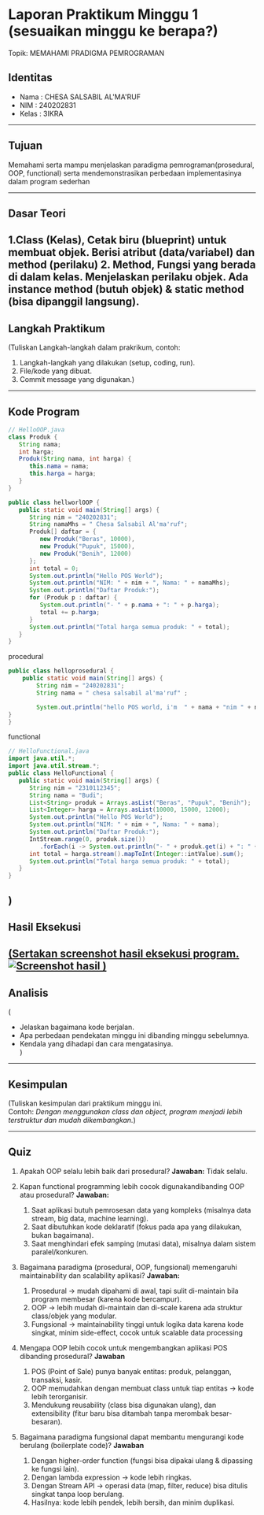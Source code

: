 # Laporan Praktikum Minggu 1 (sesuaikan minggu ke berapa?)
Topik: MEMAHAMI PRADIGMA PEMROGRAMAN 

## Identitas
- Nama  : CHESA SALSABIL AL'MA'RUF
- NIM   : 240202831
- Kelas : 3IKRA

---

## Tujuan
Memahami serta mampu menjelaskan paradigma pemrograman(prosedural, OOP, functional) serta mendemonstrasikan perbedaan implementasinya dalam program sederhan

---

## Dasar Teori
1.Class (Kelas), Cetak biru (blueprint) untuk membuat objek. Berisi atribut (data/variabel) dan method (perilaku)
2. Method, Fungsi yang berada di dalam kelas. Menjelaskan perilaku objek. Ada instance method (butuh objek) & static method (bisa dipanggil langsung).
---

## Langkah Praktikum
(Tuliskan Langkah-langkah dalam prakrikum, contoh:
1. Langkah-langkah yang dilakukan (setup, coding, run).  
2. File/kode yang dibuat.  
3. Commit message yang digunakan.)

---

## Kode Program


```java
// HelloOOP.java
class Produk {
   String nama;
   int harga;
   Produk(String nama, int harga) {
      this.nama = nama;
      this.harga = harga;
   }
}

public class hellworlOOP {
   public static void main(String[] args) {
      String nim = "240202831";
      String namaMhs = " Chesa Salsabil Al'ma'ruf";
      Produk[] daftar = {
         new Produk("Beras", 10000),
         new Produk("Pupuk", 15000),
         new Produk("Benih", 12000)
      };
      int total = 0;
      System.out.println("Hello POS World");
      System.out.println("NIM: " + nim + ", Nama: " + namaMhs);
      System.out.println("Daftar Produk:");
      for (Produk p : daftar) {
         System.out.println("- " + p.nama + ": " + p.harga);
         total += p.harga;
      }
      System.out.println("Total harga semua produk: " + total);
   }
}
```
procedural
```java
public class helloprosedural {
    public static void main(String[] args) {
        String nim = "240202831";
        String nama = " chesa salsabil al'ma'ruf" ;

        System.out.println("hello POS world, i'm  " + nama + "nim " + nim);
}
}
```
functional
```java
// HelloFunctional.java
import java.util.*;
import java.util.stream.*;
public class HelloFunctional {
   public static void main(String[] args) {
      String nim = "2310112345";
      String nama = "Budi";
      List<String> produk = Arrays.asList("Beras", "Pupuk", "Benih");
      List<Integer> harga = Arrays.asList(10000, 15000, 12000);
      System.out.println("Hello POS World");
      System.out.println("NIM: " + nim + ", Nama: " + nama);
      System.out.println("Daftar Produk:");
      IntStream.range(0, produk.size())
         .forEach(i -> System.out.println("- " + produk.get(i) + ": " + harga.get(i)));
      int total = harga.stream().mapToInt(Integer::intValue).sum();
      System.out.println("Total harga semua produk: " + total);
   }
}
```
)
---

## Hasil Eksekusi
[(Sertakan screenshot hasil eksekusi program.  
![Screenshot hasil](screenshots/hasil.png)
)](https://github.com/chesaalmaruf/oop-202501-240202831/tree/main/praktikum/week1-setup-hello-pos/screenshoot)
---

## Analisis
(
- Jelaskan bagaimana kode berjalan.  
- Apa perbedaan pendekatan minggu ini dibanding minggu sebelumnya.  
- Kendala yang dihadapi dan cara mengatasinya.  
)
---

## Kesimpulan
(Tuliskan kesimpulan dari praktikum minggu ini.  
Contoh: *Dengan menggunakan class dan object, program menjadi lebih terstruktur dan mudah dikembangkan.*)

---

## Quiz
1. Apakah OOP selalu lebih baik dari prosedural? 
   **Jawaban:**
    Tidak selalu.

3. Kapan functional programming lebih cocok digunakandibanding OOP atau prosedural? 
   **Jawaban:**
      1. Saat aplikasi butuh pemrosesan data yang kompleks (misalnya data stream, big data, machine learning).
      2. Saat dibutuhkan kode deklaratif (fokus pada apa yang dilakukan, bukan bagaimana).
      3. Saat menghindari efek samping (mutasi data), misalnya dalam sistem paralel/konkuren.
 

4. Bagaimana paradigma (prosedural, OOP, fungsional) memengaruhi maintainability dan scalability aplikasi? 
   **Jawaban:**
     1.  Prosedural → mudah dipahami di awal, tapi sulit di-maintain bila program membesar (karena kode bercampur).
     2.  OOP → lebih mudah di-maintain dan di-scale karena ada struktur class/objek yang modular.
     3.  Fungsional → maintainability tinggi untuk logika data karena kode singkat, minim side-effect, cocok untuk scalable data processing

5. Mengapa OOP lebih cocok untuk mengembangkan aplikasi POS dibanding prosedural?
**Jawaban**
      1. POS (Point of Sale) punya banyak entitas: produk, pelanggan, transaksi, kasir.
      2. OOP memudahkan dengan membuat class untuk tiap entitas → kode lebih terorganisir.
      3. Mendukung reusability (class bisa digunakan ulang), dan extensibility (fitur baru bisa ditambah tanpa merombak besar-besaran).
         
6. Bagaimana paradigma fungsional dapat membantu mengurangi kode berulang (boilerplate code)?
**Jawaban**
      1. Dengan higher-order function (fungsi bisa dipakai ulang & dipassing ke fungsi lain).
      2. Dengan lambda expression → kode lebih ringkas.
      3. Dengan Stream API → operasi data (map, filter, reduce) bisa ditulis singkat tanpa loop berulang.
      4. Hasilnya: kode lebih pendek, lebih bersih, dan minim duplikasi.
   


